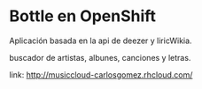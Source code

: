 Bottle en OpenShift
===================


Aplicación basada en la api de deezer y liricWikia.

buscador de artistas, albunes, canciones y letras.

link: http://musiccloud-carlosgomez.rhcloud.com/
